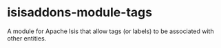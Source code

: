 isisaddons-module-tags
======================

A module for Apache Isis that allow tags (or labels) to be associated with other entities.
